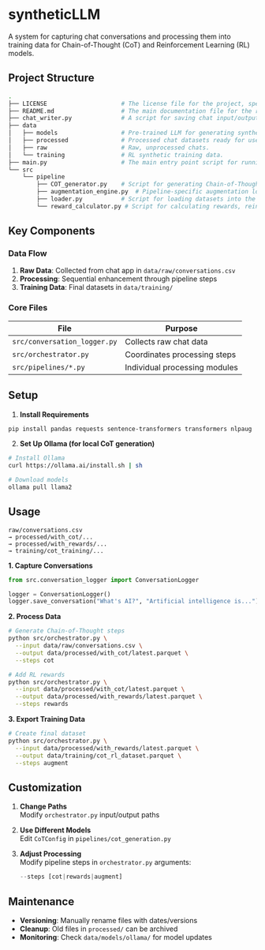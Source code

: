 # syntheticLLM


A system for capturing chat conversations and processing them into training data for Chain-of-Thought (CoT) and Reinforcement Learning (RL) models.

## Project Structure

```bash
.
├── LICENSE                     # The license file for the project, specifying usage and distribution terms.
├── README.md                   # The main documentation file for the repository, providing an overview of the project.
├── chat_writer.py              # A script for saving chat input/output text.
├── data                        
│   ├── models                  # Pre-trained LLM for generating synthetic data.
│   ├── processed               # Processed chat datasets ready for use in sythetic data generation.
│   ├── raw                     # Raw, unprocessed chats.
│   └── training                # RL synthetic training data.
├── main.py                     # The main entry point script for running the project.
└── src                         
    └── pipeline                
        ├── COT_generator.py    # Script for generating Chain-of-Thought (COT) reasoning data.
        ├── augmentation_engine.py  # Pipeline-specific augmentation logic and generated data.
        ├── loader.py           # Script for loading datasets into the pipeline.
        └── reward_calculator.py # Script for calculating rewards, reinforcement learning and evaluation.
```

## Key Components

### Data Flow
1. **Raw Data**: Collected from chat app in `data/raw/conversations.csv`
2. **Processing**: Sequential enhancement through pipeline steps
3. **Training Data**: Final datasets in `data/training/`

### Core Files
| File | Purpose |
|------|---------|
| `src/conversation_logger.py` | Collects raw chat data |
| `src/orchestrator.py` | Coordinates processing steps |
| `src/pipelines/*.py` | Individual processing modules |

## Setup

1. **Install Requirements**
```bash
pip install pandas requests sentence-transformers transformers nlpaug
```

2. **Set Up Ollama (for local CoT generation)**
```bash
# Install Ollama
curl https://ollama.ai/install.sh | sh

# Download models
ollama pull llama2
```

## Usage

```
raw/conversations.csv 
→ processed/with_cot/... 
→ processed/with_rewards/... 
→ training/cot_training/...
```

**1. Capture Conversations**
```python
from src.conversation_logger import ConversationLogger

logger = ConversationLogger()
logger.save_conversation("What's AI?", "Artificial intelligence is...")
```

**2. Process Data**
```bash
# Generate Chain-of-Thought steps
python src/orchestrator.py \
  --input data/raw/conversations.csv \
  --output data/processed/with_cot/latest.parquet \
  --steps cot

# Add RL rewards
python src/orchestrator.py \
  --input data/processed/with_cot/latest.parquet \
  --output data/processed/with_rewards/latest.parquet \
  --steps rewards
```

**3. Export Training Data**
```bash
# Create final dataset
python src/orchestrator.py \
  --input data/processed/with_rewards/latest.parquet \
  --output data/training/cot_rl_dataset.parquet \
  --steps augment
```

## Customization

1. **Change Paths**  
   Modify `orchestrator.py` input/output paths

2. **Use Different Models**  
   Edit `CoTConfig` in `pipelines/cot_generation.py`

3. **Adjust Processing**  
   Modify pipeline steps in `orchestrator.py` arguments:
   ```python
   --steps [cot|rewards|augment]
   ```

## Maintenance

- **Versioning**: Manually rename files with dates/versions
- **Cleanup**: Old files in `processed/` can be archived
- **Monitoring**: Check `data/models/ollama/` for model updates
